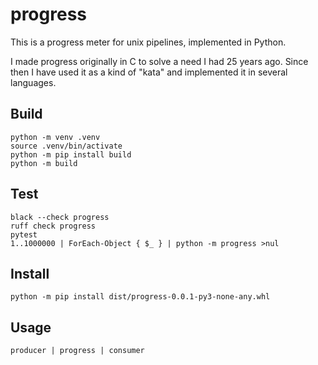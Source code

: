 # progress

This is a progress meter for unix pipelines, implemented in Python.

I made progress originally in C to solve a need I had 25 years ago.
Since then I have used it as a kind of "kata" and implemented it in several languages.

## Build

```
python -m venv .venv
source .venv/bin/activate
python -m pip install build
python -m build
```

## Test

```
black --check progress
ruff check progress
pytest
1..1000000 | ForEach-Object { $_ } | python -m progress >nul
```

## Install

```
python -m pip install dist/progress-0.0.1-py3-none-any.whl
```

## Usage
```
producer | progress | consumer
```

